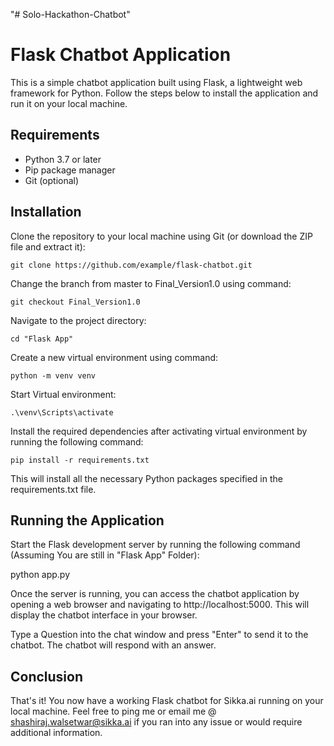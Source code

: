 "# Solo-Hackathon-Chatbot" 

# Flask Chatbot Application
This is a simple chatbot application built using Flask, a lightweight web framework for Python. Follow the steps below to install the application and run it on your local machine.

## Requirements
* Python 3.7 or later
* Pip package manager
* Git (optional)

## Installation
Clone the repository to your local machine using Git (or download the ZIP file and extract it):

    git clone https://github.com/example/flask-chatbot.git

Change the branch from master to Final_Version1.0 using command:

    git checkout Final_Version1.0

Navigate to the project directory:

    cd "Flask App"

Create a new virtual environment using command:

    python -m venv venv
    
Start Virtual environment:

    .\venv\Scripts\activate

Install the required dependencies after activating virtual environment by running the following command:

    pip install -r requirements.txt

This will install all the necessary Python packages specified in the requirements.txt file.

## Running the Application
Start the Flask development server by running the following command (Assuming You are still in "Flask App" Folder):

python app.py

Once the server is running, you can access the chatbot application by opening a web browser and navigating to http://localhost:5000. This will display the chatbot interface in your browser.

Type a Question into the chat window and press "Enter" to send it to the chatbot. The chatbot will respond with an answer.

## Conclusion

That's it! You now have a working Flask chatbot for Sikka.ai running on your local machine. Feel free to ping me or email me @ shashiraj.walsetwar@sikka.ai if you ran into any issue or would require additional information.